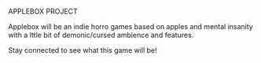 APPLEBOX PROJECT

Applebox will be an indie horro games based on apples and mental insanity with a lttle bit of demonic/cursed ambience and features.

Stay connected to see what this game will be!

